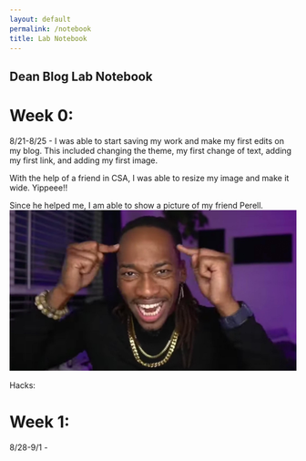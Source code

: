 ```yaml
---
layout: default
permalink: /notebook
title: Lab Notebook
---
```



## Dean Blog Lab Notebook

# Week 0:
8/21-8/25 - I was able to start saving my work and make my first edits on my blog. This included changing the theme, my first change of text, adding my first link, and adding my first image. 

With the help of a friend in CSA, I was able to resize my image and make it wide. Yippeee!!

Since he helped me, I am able to show a picture of my friend Perell.
<img src="images/mind.jpg" alt="mind">

Hacks: 


# Week 1:
8/28-9/1 - 
